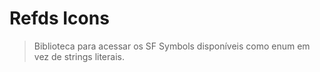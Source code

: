 # Refds Icons

> Biblioteca para acessar os SF Symbols disponíveis como enum em vez de strings literais.
